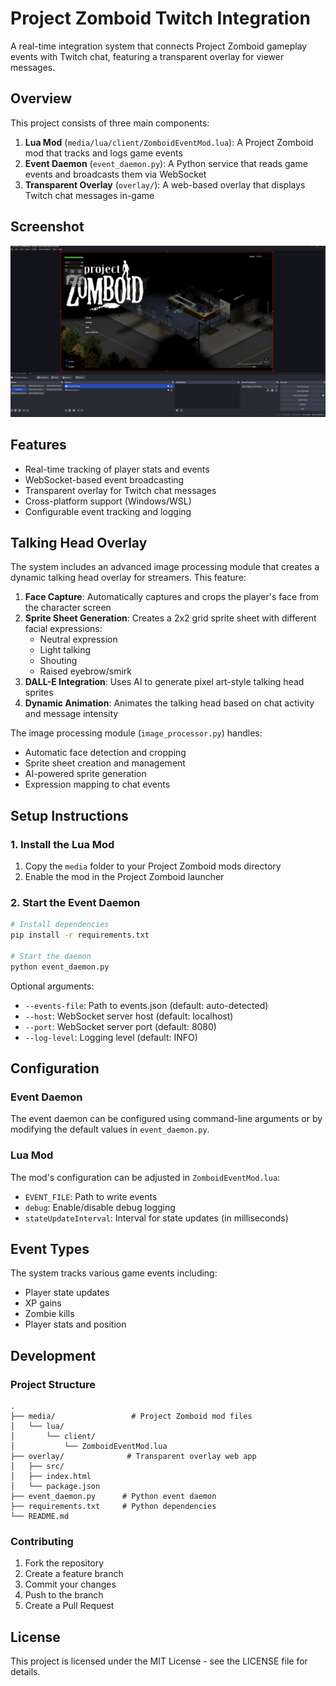 # Project Zomboid Twitch Integration

A real-time integration system that connects Project Zomboid gameplay events with Twitch chat, featuring a transparent overlay for viewer messages.

## Overview

This project consists of three main components:

1. **Lua Mod** (`media/lua/client/ZomboidEventMod.lua`): A Project Zomboid mod that tracks and logs game events
2. **Event Daemon** (`event_daemon.py`): A Python service that reads game events and broadcasts them via WebSocket
3. **Transparent Overlay** (`overlay/`): A web-based overlay that displays Twitch chat messages in-game

## Screenshot

![Example Screenshot](example.png)

## Features

- Real-time tracking of player stats and events
- WebSocket-based event broadcasting
- Transparent overlay for Twitch chat messages
- Cross-platform support (Windows/WSL)
- Configurable event tracking and logging

## Talking Head Overlay

The system includes an advanced image processing module that creates a dynamic talking head overlay for streamers. This feature:

1. **Face Capture**: Automatically captures and crops the player's face from the character screen
2. **Sprite Sheet Generation**: Creates a 2x2 grid sprite sheet with different facial expressions:
   - Neutral expression
   - Light talking
   - Shouting
   - Raised eyebrow/smirk
3. **DALL-E Integration**: Uses AI to generate pixel art-style talking head sprites
4. **Dynamic Animation**: Animates the talking head based on chat activity and message intensity

The image processing module (`image_processor.py`) handles:
- Automatic face detection and cropping
- Sprite sheet creation and management
- AI-powered sprite generation
- Expression mapping to chat events

## Setup Instructions

### 1. Install the Lua Mod

1. Copy the `media` folder to your Project Zomboid mods directory
2. Enable the mod in the Project Zomboid launcher

### 2. Start the Event Daemon

```bash
# Install dependencies
pip install -r requirements.txt

# Start the daemon
python event_daemon.py
```

Optional arguments:
- `--events-file`: Path to events.json (default: auto-detected)
- `--host`: WebSocket server host (default: localhost)
- `--port`: WebSocket server port (default: 8080)
- `--log-level`: Logging level (default: INFO)

## Configuration

### Event Daemon

The event daemon can be configured using command-line arguments or by modifying the default values in `event_daemon.py`.

### Lua Mod

The mod's configuration can be adjusted in `ZomboidEventMod.lua`:
- `EVENT_FILE`: Path to write events
- `debug`: Enable/disable debug logging
- `stateUpdateInterval`: Interval for state updates (in milliseconds)

## Event Types

The system tracks various game events including:
- Player state updates
- XP gains
- Zombie kills
- Player stats and position

## Development

### Project Structure

```
.
├── media/                 # Project Zomboid mod files
│   └── lua/
│       └── client/
│           └── ZomboidEventMod.lua
├── overlay/              # Transparent overlay web app
│   ├── src/
│   ├── index.html
│   └── package.json
├── event_daemon.py      # Python event daemon
├── requirements.txt     # Python dependencies
└── README.md
```

### Contributing

1. Fork the repository
2. Create a feature branch
3. Commit your changes
4. Push to the branch
5. Create a Pull Request

## License

This project is licensed under the MIT License - see the LICENSE file for details.
